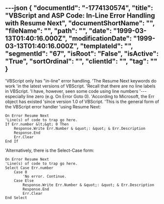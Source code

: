 ---json
{
  "documentId": "-1774130574",
  "title": "VBScript and ASP Code: In-Line Error Handling with Resume Next",
  "documentShortName": "",
  "fileName": "",
  "path": "",
  "date": "1999-03-13T01:40:16.000Z",
  "modificationDate": "1999-03-13T01:40:16.000Z",
  "templateId": "",
  "segmentId": "67",
  "isRoot": "False",
  "isActive": "True",
  "sortOrdinal": "",
  "clientId": "",
  "tag": ""
}
---

'VBScript only has &quot;in-line&quot; error handling.
'The Resume Next keywords do work
'in the latest versions of VBScript.
'Recall that there are no line labels in VBScript.
'I have, however, seen some code using line numbers
'---especially line zero (e.g. On Error Goto 0).
'According  to Microsoft, the Err object has existed
'since version 1.0 of VBScript.
'This is the general form of the VBScript error handler
'using Resume Next:

    On Error Resume Next
    'Line(s) of code to trap go here.
    If Err.number &lt;&gt; 0 Then
        Response.Write Err.Number & &quot;: &quot; & Err.Description
        Response.End
        Err.Clear
    End If

'Alternatively, there is the Select-Case form:

    On Error Resume Next
    'Line(s) of code to trap go here.
    Select Case Err.number
        Case 0
            'No error. Continue.
        Case Else
            Response.Write Err.Number & &quot;: &quot; & Err.Description
            Response.End
            Err.Clear
    End Select
